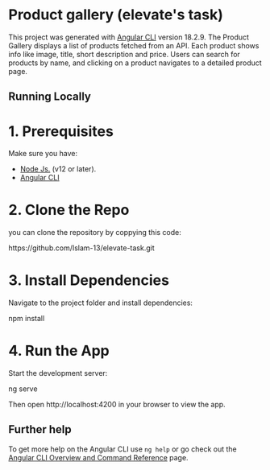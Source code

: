 # Product gallery (elevate's task)

This project was generated with [Angular CLI](https://github.com/angular/angular-cli) version 18.2.9.
The Product Gallery displays a list of products fetched from an API. Each product shows info like image, title, short description and price. Users can search for products by name, and clicking on a product navigates to a detailed product page.

## Running Locally

# 1. Prerequisites

<p>Make sure you have:</p>
<ul>
  <li>
    <a href="https://nodejs.org" target="_blank">Node Js.</a> (v12 or later).
  </li>
  <li>
    <a href="https://angular.dev/tools/cli" target="_blank">Angular CLI</a>
  </li>
</ul>

# 2. Clone the Repo

you can clone the repository by coppying this code:

<p> https://github.com/Islam-13/elevate-task.git </p>

# 3. Install Dependencies

Navigate to the project folder and install dependencies:
<p>npm install</p>

# 4. Run the App

Start the development server:
<p>ng serve</p>
<p>Then open http://localhost:4200 in your browser to view the app.</p>


## Further help

To get more help on the Angular CLI use `ng help` or go check out the [Angular CLI Overview and Command Reference](https://angular.dev/tools/cli) page.
